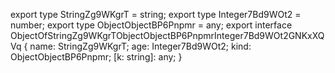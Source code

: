 export type StringZg9WKgrT = string;
export type Integer7Bd9WOt2 = number;
export type ObjectObjectBP6Pnpmr = any;
export interface ObjectOfStringZg9WKgrTObjectObjectBP6PnpmrInteger7Bd9WOt2GNKxXQVq {
  name: StringZg9WKgrT;
  age: Integer7Bd9WOt2;
  kind: ObjectObjectBP6Pnpmr;
  [k: string]: any;
}
